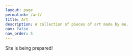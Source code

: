 ```yaml
---
layout: page
permalink: /art/
title: Art
description: A collection of pieces of art made by me.
nav: false
nav_order: 5
---
```

Site is being prepared! 
